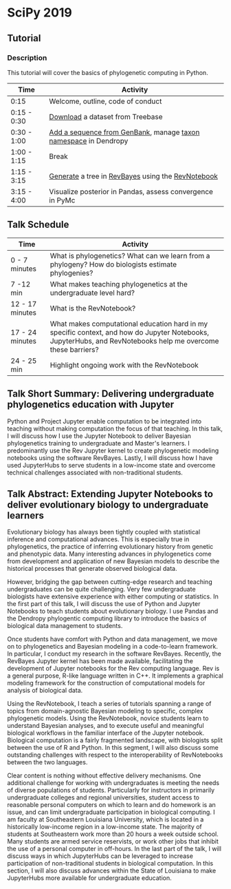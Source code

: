 # SciPy 2019

## Tutorial
### Description

This tutorial will cover the basics of phylogenetic computing in Python. 


| Time | Activity |
|------|----------|
| 0:15 | Welcome, outline, code of conduct |
| 0:15 - 0:30 | [Download](https://dendropy.org/primer/reading_and_writing.html) a dataset from Treebase  | 
| 0:30 - 1:00 | [Add a sequence from GenBank](https://dendropy.org/primer/genbank.html), manage [taxon namespace](https://dendropy.org/primer/taxa.html) in Dendropy | 
| 1:00 - 1:15 | Break | 
| 1:15 - 3:15 | [Generate](https://revbayes.github.io/tutorials/) a tree in [RevBayes](https://revbayes.github.io/) using the [RevNotebook](https://github.com/revbayes/RevNotebooks)| 
| 3:15 - 4:00 | Visualize posterior in Pandas, assess convergence in PyMc | 


## Talk Schedule

| Time | Activity |
|------|----------|
| 0 - 7 minutes | What is phylogenetics? What can we learn from a phylogeny? How do biologists estimate phylogenies? |
| 7 -12 min | What makes teaching phylogenetics at the undergraduate level hard? |
| 12 - 17 minutes | What is the RevNotebook? |
| 17 - 24 minutes | What makes computational education hard in my specific context, and how do Jupyter Notebooks, JupyterHubs, and RevNotebooks help me overcome these barriers?  | 
| 24 - 25 min | Highlight ongoing work with the RevNotebook |

## Talk Short Summary: Delivering undergraduate phylogenetics education with Jupyter

Python and Project Jupyter enable computation to be integrated into teaching without making computation the focus of that teaching. In this talk, I will discuss how I use the Jupyter Notebook to deliver Bayesian phylogenetics training to undergraduate and Master's learners. I predominantly use the Rev Jupyter kernel to create phylogenetic modeling notebooks using the software RevBayes. Lastly, I will discuss how I have used JupyterHubs to serve students in a low-income state and overcome technical challenges associated with non-traditional students.

## Talk Abstract: Extending Jupyter Notebooks to deliver evolutionary biology to undergraduate learners

Evolutionary biology has always been tightly coupled with statistical inference and computational advances. This is especially true in phylogenetics, the practice of inferring evolutionary history from genetic and phenotypic data. Many interesting advances in phylogenetics come from development and application of new Bayesian models to describe the historical processes that generate observed biological data. 

However, bridging the gap between cutting-edge research and teaching undergraduates can be quite challenging. Very few undergraduate biologists have extensive experience with either computing or statistics. In the first part of this talk, I will discuss the use of Python and Jupyter Notebooks to teach students about evolutionary biology. I use Pandas and the Dendropy phylogentic computing library to introduce the basics of biological data management to students. 

Once students have comfort with Python and data management, we move on to phylogenetics and Bayesian modeling in a code-to-learn framework. In particular, I conduct my research in the software RevBayes. Recently, the RevBayes Jupyter kernel has been made available, facilitating the development of Jupyter notebooks for the Rev computing language. Rev is a general purpose, R-like language written in C++. It implements a graphical modeling framework for the construction of computational models for analysis of biological data.

Using the RevNotebook, I teach a series of tutorials spanning a range of topics from domain-agnostic Bayesian modeling to specific, complex phylogenetic models. Using the RevNotebook, novice students learn to understand Bayesian analyses, and to execute useful and meaningful biological workflows in the familiar interface of the Jupyter notebook. Biological computation is a fairly fragmented landscape, with biologists split between the use of R and Python. In this segment, I will also discuss some outstanding challenges with respect to the interoperability of RevNotebooks between the two languages.

Clear content is nothing without effective delivery mechanisms. One additional challenge for working with undergraduates is meeting the needs of diverse populations of students. Particularly for instructors in primarily undergraduate colleges and regional universities, student access to reasonable personal computers on which to learn and do homework is an issue, and can limit undergraduate participation in biological computing. I am faculty at Southeastern Louisiana University, which is located in a historically low-income region in a low-income state. The majority of students at Southeastern work more than 20 hours a week outside school. Many students are armed service reservists, or work other jobs that inhibit the use of a personal computer in off-hours. In the last part of the talk, I will discuss ways in which JupyterHubs can be leveraged to increase participation of non-traditional students in biological computation. In this section, I will also discuss advances within the State of Louisiana to make JupyterHubs more available for undergraduate education.
